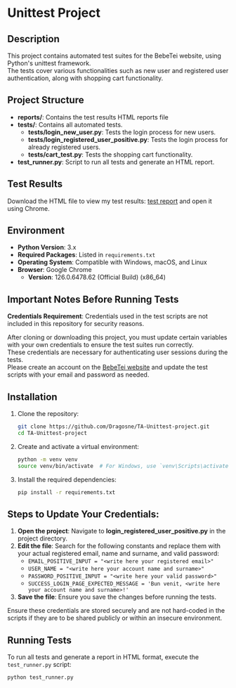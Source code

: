 # Unittest Project

## Description

This project contains automated test suites for the BebeTei website, using Python's unittest framework. </br>
The tests cover various functionalities such as new user and registered user authentication, along with shopping cart functionality. </br>

## Project Structure

- **reports/**: Contains the test results HTML reports file
- **tests/**: Contains all automated tests.
  - **tests/login_new_user.py**: Tests the login process for new users.
  - **tests/login_registered_user_positive.py**: Tests the login process for already registered users.
  - **tests/cart_test.py**: Tests the shopping cart functionality.
- **test_runner.py**: Script to run all tests and generate an HTML report.
    
## Test Results

Download the HTML file to view my test results: [test report](https://github.com/Dragosne/Portfolio/blob/main/TA-Projects/TA-Unittest-project/reports/report.png) and open it using Chrome.

## Environment
- **Python Version**: 3.x
- **Required Packages**: Listed in `requirements.txt`
- **Operating System**: Compatible with Windows, macOS, and Linux
- **Browser**: Google Chrome
  - **Version**: 126.0.6478.62 (Official Build) (x86_64)

## Important Notes Before Running Tests

**Credentials Requirement**: Credentials used in the test scripts are not included in this repository for security reasons.

After cloning or downloading this project, you must update certain variables with your own credentials to ensure the test suites run correctly. </br>
These credentials are necessary for authenticating user sessions during the tests. </br>
Please create an account on the [BebeTei website](https://comenzi.bebetei.ro/) and update the test scripts with your email and password as needed.</br>

## Installation

1. Clone the repository:
    ```bash
    git clone https://github.com/Dragosne/TA-Unittest-project.git
    cd TA-Unittest-project
    ```

2. Create and activate a virtual environment:
    ```bash
    python -m venv venv
    source venv/bin/activate  # For Windows, use `venv\Scripts\activate`
    ```

3. Install the required dependencies:
    ```bash
    pip install -r requirements.txt
    ```

## Steps to Update Your Credentials:

1. **Open the project**: Navigate to **login_registered_user_positive.py** in the project directory.
2. **Edit the file**: Search for the following constants and replace them with your actual registered email, name and surname, and valid password:
   - `EMAIL_POSITIVE_INPUT = "<write here your registered email>"`
   - `USER_NAME = "<write here your account name and surname>"`
   - `PASSWORD_POSITIVE_INPUT = "<write here your valid password>"`
   - `SUCCESS_LOGIN_PAGE_EXPECTED_MESSAGE = 'Bun venit, <write here your account name and surname>!'`
3. **Save the file**: Ensure you save the changes before running the tests.

Ensure these credentials are stored securely and are not hard-coded in the scripts if they are to be shared publicly or within an insecure environment.

## Running Tests

To run all tests and generate a report in HTML format, execute the `test_runner.py` script:

```bash
python test_runner.py

